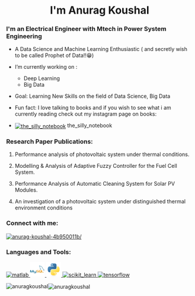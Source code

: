 
<h1 align="center"> I'm Anurag Koushal</h1>

### I'm an Electrical Engineer with  Mtech in Power System Engineering   

- A Data Science and Machine Learning Enthusiastic ( and secretly wish to be called Prophet of Data!!😁)
- I’m currently working on :
    -  Deep Learning
    -  Big Data

- Goal: Learning New Skills on the field of Data Science, Big Data 
- Fun fact: I love talking to books and if you wish to see what i am currently reading check out my instagram page on books:
- <a href="https://instagram.com/the_silly_notebook" target="blank"><img align="center" src="https://raw.githubusercontent.com/rahuldkjain/github-profile-readme-generator/master/src/images/icons/Social/instagram.svg" alt="the_silly_notebook" height="30" width="40" /></a> the_silly_notebook
</p>
<h3 align="left">Research Paper Publications:</h3>
<p align="left">
    
1. Performance analysis of photovoltaic system under thermal conditions.
    
2. Modelling & Analysis of Adaptive Fuzzy Controller for the Fuel Cell System.
    
3. Performance Analysis of Automatic Cleaning System for Solar PV Modules.
    
4. An investigation of a photovoltaic system under distinguished thermal environment conditions

<h3 align="left">Connect with me:</h3>
<p align="left">
<a href="https://linkedin.com/in/anurag-koushal-4b950011b/" target="blank"><img align="center" src="https://raw.githubusercontent.com/rahuldkjain/github-profile-readme-generator/master/src/images/icons/Social/linked-in-alt.svg" alt="anurag-koushal-4b950011b/" height="30" width="40" /></a>
</p>

<h3 align="left">Languages and Tools:</h3>
<p align="left"> <a href="https://www.mathworks.com/" target="_blank" rel="noreferrer"> <img src="https://upload.wikimedia.org/wikipedia/commons/2/21/Matlab_Logo.png" alt="matlab" width="40" height="40"/> </a> <a href="https://www.mysql.com/" target="_blank" rel="noreferrer"> <img src="https://raw.githubusercontent.com/devicons/devicon/master/icons/mysql/mysql-original-wordmark.svg" alt="mysql" width="40" height="40"/> </a> <a href="https://www.python.org" target="_blank" rel="noreferrer"> <img src="https://raw.githubusercontent.com/devicons/devicon/master/icons/python/python-original.svg" alt="python" width="40" height="40"/> </a> <a href="https://scikit-learn.org/" target="_blank" rel="noreferrer"> <img src="https://upload.wikimedia.org/wikipedia/commons/0/05/Scikit_learn_logo_small.svg" alt="scikit_learn" width="40" height="40"/> </a> <a href="https://www.tensorflow.org" target="_blank" rel="noreferrer"> <img src="https://www.vectorlogo.zone/logos/tensorflow/tensorflow-icon.svg" alt="tensorflow" width="40" height="40"/> </a> </p>

<p><img align="left" src="https://github-readme-stats.vercel.app/api/top-langs?username=anuragkoushal&show_icons=true&locale=en&layout=compact" alt="anuragkoushal" /></p>
<p><img align="center" src="https://github-readme-streak-stats.herokuapp.com/?user=anuragkoushal&" alt="anuragkoushal" /></p>
